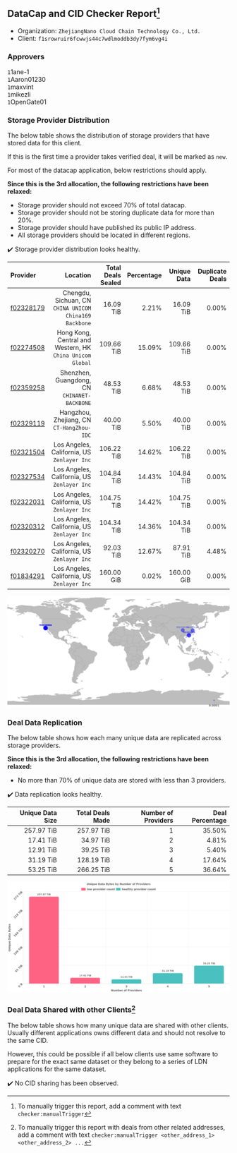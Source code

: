 ## DataCap and CID Checker Report[^1]
 - Organization: `ZhejiangNano Cloud Chain Technology Co., Ltd.`
 - Client: `f1srowruir6fcwwjs44c7wdlmoddb3dy7fym6vg4i`
### Approvers
`1`1ane-1<br/>`1`Aaron01230<br/>`1`maxvint<br/>`1`mikezli<br/>`1`OpenGate01

### Storage Provider Distribution
The below table shows the distribution of storage providers that have stored data for this client.

If this is the first time a provider takes verified deal, it will be marked as `new`.

For most of the datacap application, below restrictions should apply.

**Since this is the 3rd allocation, the following restrictions have been relaxed:**
 - Storage provider should not exceed 70% of total datacap.
 - Storage provider should not be storing duplicate data for more than 20%.
 - Storage provider should have published its public IP address.
 - All storage providers should be located in different regions.

✔️ Storage provider distribution looks healthy.

| Provider                                              |                                                     Location | Total Deals Sealed | Percentage | Unique Data | Duplicate Deals |
| :---------------------------------------------------- | -----------------------------------------------------------: | -----------------: | ---------: | ----------: | --------------: |
| [f02328179](https://filfox.info/en/address/f02328179) |    Chengdu, Sichuan, CN<br/>`CHINA UNICOM China169 Backbone` |          16.09 TiB |      2.21% |   16.09 TiB |           0.00% |
| [f02274508](https://filfox.info/en/address/f02274508) | Hong Kong, Central and Western, HK<br/>`China Unicom Global` |         109.66 TiB |     15.09% |  109.66 TiB |           0.00% |
| [f02359258](https://filfox.info/en/address/f02359258) |              Shenzhen, Guangdong, CN<br/>`CHINANET-BACKBONE` |          48.53 TiB |      6.68% |   48.53 TiB |           0.00% |
| [f02329119](https://filfox.info/en/address/f02329119) |                 Hangzhou, Zhejiang, CN<br/>`CT-HangZhou-IDC` |          40.00 TiB |      5.50% |   40.00 TiB |           0.00% |
| [f02321504](https://filfox.info/en/address/f02321504) |               Los Angeles, California, US<br/>`Zenlayer Inc` |         106.22 TiB |     14.62% |  106.22 TiB |           0.00% |
| [f02327534](https://filfox.info/en/address/f02327534) |               Los Angeles, California, US<br/>`Zenlayer Inc` |         104.84 TiB |     14.43% |  104.84 TiB |           0.00% |
| [f02322031](https://filfox.info/en/address/f02322031) |               Los Angeles, California, US<br/>`Zenlayer Inc` |         104.75 TiB |     14.42% |  104.75 TiB |           0.00% |
| [f02320312](https://filfox.info/en/address/f02320312) |               Los Angeles, California, US<br/>`Zenlayer Inc` |         104.34 TiB |     14.36% |  104.34 TiB |           0.00% |
| [f02320270](https://filfox.info/en/address/f02320270) |               Los Angeles, California, US<br/>`Zenlayer Inc` |          92.03 TiB |     12.67% |   87.91 TiB |           4.48% |
| [f01834291](https://filfox.info/en/address/f01834291) |               Los Angeles, California, US<br/>`Zenlayer Inc` |         160.00 GiB |      0.02% |  160.00 GiB |           0.00% |

<img src="https://raw.githubusercontent.com/data-preservation-programs/filplus-checker-assets/main/filecoin-project/filecoin-plus-large-datasets/issues/2103/1697442701487.png"/>

### Deal Data Replication
The below table shows how each many unique data are replicated across storage providers.


**Since this is the 3rd allocation, the following restrictions have been relaxed:**
- No more than 70% of unique data are stored with less than 3 providers.

✔️ Data replication looks healthy.

| Unique Data Size | Total Deals Made | Number of Providers | Deal Percentage |
| ---------------: | ---------------: | ------------------: | --------------: |
|       257.97 TiB |       257.97 TiB |                   1 |          35.50% |
|        17.41 TiB |        34.97 TiB |                   2 |           4.81% |
|        12.91 TiB |        39.25 TiB |                   3 |           5.40% |
|        31.19 TiB |       128.19 TiB |                   4 |          17.64% |
|        53.25 TiB |       266.25 TiB |                   5 |          36.64% |

<img src="https://raw.githubusercontent.com/data-preservation-programs/filplus-checker-assets/main/filecoin-project/filecoin-plus-large-datasets/issues/2103/1697442702777.png"/>

### Deal Data Shared with other Clients[^3]
The below table shows how many unique data are shared with other clients.
Usually different applications owns different data and should not resolve to the same CID.

However, this could be possible if all below clients use same software to prepare for the exact same dataset or they belong to a series of LDN applications for the same dataset.

✔️ No CID sharing has been observed.

[^1]: To manually trigger this report, add a comment with text `checker:manualTrigger`

[^2]: Deals from those addresses are combined into this report as they are specified with `checker:manualTrigger`

[^3]: To manually trigger this report with deals from other related addresses, add a comment with text `checker:manualTrigger <other_address_1> <other_address_2> ...`
